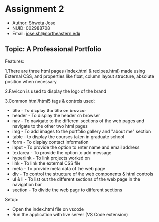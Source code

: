 # Assignment 2
 - Author: Shweta Jose
 - NUID: 002988708
 - Email: jose.sh@northeastern.edu

## Topic: A Professional Portfolio

Features:

1.There are three html pages (index.html & recipes.html) made using External CSS, and properties like float, column layout structure, absolute position when necessary

2.Favicon is used to display the logo of the brand

3.Common html/html5 tags & controls used:
 - title - To display the title on browser
 - header - To display the header on browser
 - nav - To navigate to the different sections of the web pages and navigate to the other two html pages
 - img - To add images to the portfolio gallery and "about me" section
 - table - to display the courses taken in graduate school
 - form - To display contact information
 - input - To provide the option to enter name and email address
 - textarea - To provide the option to add message 
 - hyperlink - To link projects worked on
 - link - To link the external CSS file
 - meta - To provide meta data of the web page
 - div - To control the structure of the web components & html controls
 - ul & li - To list out the different sections of the web page in the navigation bar
 - section - To divide the web page to different sections

Setup:
 - Open the index.html file on vscode
 - Run the application with live server (VS Code extension)
